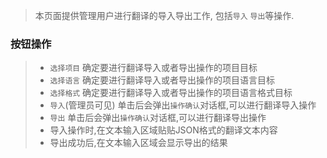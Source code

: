 > 本页面提供管理用户进行翻译的导入导出工作, 包括`导入` `导出`等操作.

### 按钮操作
> 
> - `选择项目` 确定要进行翻译导入或者导出操作的项目目标
> - `选择语言` 确定要进行翻译导入或者导出操作的项目语言目标
> - `选择格式` 确定要进行翻译导入或者导出操作的项目语言格式目标
> - `导入`(管理员可见) 单击后会弹出`操作确认`对话框,可以进行翻译导入操作
> - `导出` 单击后会弹出`操作确认`对话框,可以进行翻译导出操作
> - 导入操作时,在文本输入区域贴贴JSON格式的翻译文本内容
> - 导出成功后,在文本输入区域会显示导出的结果
